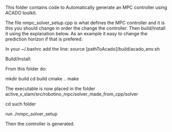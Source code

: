 This folder contains code to Automatically generate an MPC controller using ACADO toolkit.

The file nmpc_solver_setup.cpp is what defines the MPC controller and it is this you should change in order the change the controller. Then build/install it using the explanation below. As an example it easy to change the prediction horizon if that is prefered.

In your ~/.bashrc add the line:
source [pathToAcado]/build/acado_env.sh

Build/Install: 

From this folder do:

mkdir build
cd build
cmake ..
make

The executable is now placed in the folder active_v_slam/src/robotino_mpc/solver_made_from_cpp/solver

cd such folder

run ./nmpc_solver_setup

Then the controller is generated.



